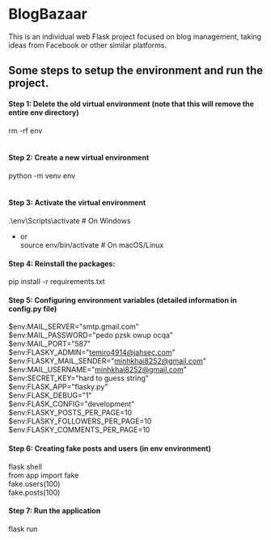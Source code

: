 # BlogBazaar
This is an individual web Flask project focused on blog management, taking ideas from Facebook or other similar platforms.

## Some steps to setup the environment and run the project.
#### Step 1: Delete the old virtual environment (note that this will remove the entire env directory) <br>
rm -rf env <br>
<br>
#### Step 2: Create a new virtual environment <br>
python -m venv env <br>
<br>
#### Step 3: Activate the virtual environment <br>
.\env\Scripts\activate  # On Windows <br>
+ or <br>
source env/bin/activate  # On macOS/Linux <br>
#### Step 4:  Reinstall the packages: <br>
pip install -r requirements.txt <br>
#### Step 5: Configuring environment variables (detailed information in config.py file)
$env:MAIL_SERVER="smtp.gmail.com" <br>
$env:MAIL_PASSWORD="pedo pzsk owup ocqa" <br>
$env:MAIL_PORT="587" <br>
$env:FLASKY_ADMIN="temiro4914@jahsec.com" <br>
$env:FLASKY_MAIL_SENDER="minhkhai8252@gmail.com" <br>
$env:MAIL_USERNAME="minhkhai8252@gmail.com" <br>
$env:SECRET_KEY="hard to guess string" <br>
$env:FLASK_APP="flasky.py" <br>
$env:FLASK_DEBUG="1" <br>
$env:FLASK_CONFIG="development" <br>
$env:FLASKY_POSTS_PER_PAGE=10 <br>
$env:FLASKY_FOLLOWERS_PER_PAGE=10 <br>
$env:FLASKY_COMMENTS_PER_PAGE=10 <br>
#### Step 6: Creating fake posts and users (in env environment) <br>
flask shell <br>
from app import fake <br>
fake.users(100) <br>
fake.posts(100) <br>
#### Step 7: Run the application <br>
flask run 
